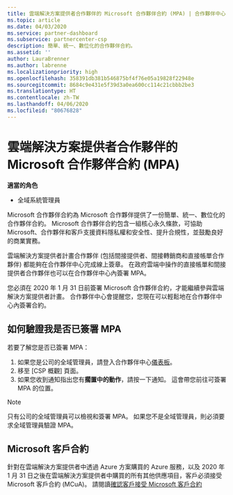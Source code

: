 ```yaml
---
title: 雲端解決方案提供者合作夥伴的 Microsoft 合作夥伴合約 (MPA) | 合作夥伴中心
ms.topic: article
ms.date: 04/03/2020
ms.service: partner-dashboard
ms.subservice: partnercenter-csp
description: 簡單、統一、數位化的合作夥伴合約。
ms.assetid: ''
author: LauraBrenner
ms.author: labrenne
ms.localizationpriority: high
ms.openlocfilehash: 358391db381b546875bf4f76e05a19828f22948e
ms.sourcegitcommit: 8684c9e431e5f39d3a0ea600cc114c21cbbb2be3
ms.translationtype: HT
ms.contentlocale: zh-TW
ms.lasthandoff: 04/06/2020
ms.locfileid: "80676828"
---
```

# <a name="microsoft-partner-agreement-mpa-for-csp-partners"></a>雲端解決方案提供者合作夥伴的 Microsoft 合作夥伴合約 (MPA) 

**適當的角色**

- 全域系統管理員


Microsoft 合作夥伴合約為 Microsoft 合作夥伴提供了一份簡單、統一、數位化的合作夥伴合約。 Microsoft 合作夥伴合約包含一組核心永久條款，可協助 Microsoft、合作夥伴和客戶支援資料隱私權和安全性、提升合規性，並鼓勵良好的商業實務。   

雲端解決方案提供者計畫合作夥伴 (包括間接提供者、間接轉銷商和直接帳單合作夥伴) 都能夠在合作夥伴中心完成線上簽章。 在政府雲端中操作的直接帳單和間接提供者合作夥伴也可以在合作夥伴中心內簽署 MPA。

您必須在 2020 年 1 月 31 日前簽署 Microsoft 合作夥伴合約，才能繼續參與雲端解決方案提供者計畫。 合作夥伴中心會提醒您，您現在可以輕鬆地在合作夥伴中心內簽署合約。

## <a name="how-to-verify-if-i-have-signed-the-mpa"></a>如何驗證我是否已簽署 MPA

若要了解您是否已簽署 MPA：

1. 如果您是公司的全域管理員，請登入合作夥伴中心[儀表板](https://partner.microsoft.com/dashboard/home)。  
2. 移至 [CSP 概觀]  頁面。
3. 如果您收到通知指出您有**擱置中的動作**，請按一下通知。 這會帶您前往可簽署 MPA 的位置。 

>[!NOTE] 
>只有公司的全域管理員可以檢視和簽署 MPA。 如果您不是全域管理員，則必須要求全域管理員驗證 MPA。 

## <a name="microsoft-customer-agreement"></a>Microsoft 客戶合約

針對在雲端解決方案提供者中透過 Azure 方案購買的 Azure 服務，以及 2020 年 1 月 31 日之後在雲端解決方案提供者中購買的所有其他供應項目，客戶必須接受 Microsoft 客戶合約 (MCuA)。 請閱讀[確認客戶接受 Microsoft 客戶合約](confirm-customer-agreement.md)
 











